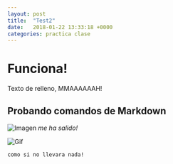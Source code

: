```yaml
---
layout: post
title:  "Test2"
date:   2018-01-22 13:33:18 +0000
categories: practica clase
---
```


# Funciona!

Texto de relleno, MMAAAAAAH!

## Probando comandos de Markdown


![Imagen](https://3.bp.blogspot.com/-qDuLZS7C6ys/UvY-XFDF9AI/AAAAAAAAXgc/ua9t1bG-h2w/s1600/Roger+Smith+-+TV+Personality+-+2012+in+retrospect+-+Spirit+of+England+-+Peter+Crawford.png)
*me ha salido!*


![Gif](https://m.popkey.co/19ae0f/Z0vj0.gif)

```
como si no llevara nada!
```